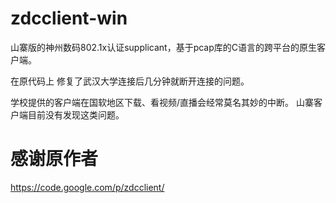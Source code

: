 # zdcclient-win
山寨版的神州数码802.1x认证supplicant，基于pcap库的C语言的跨平台的原生客户端。

在原代码上 修复了武汉大学连接后几分钟就断开连接的问题。

学校提供的客户端在国软地区下载、看视频/直播会经常莫名其妙的中断。 山寨客户端目前没有发现这类问题。

感谢原作者
============
https://code.google.com/p/zdcclient/


